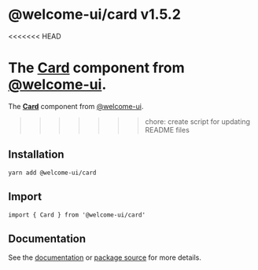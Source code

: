 # @welcome-ui/card v1.5.2
<<<<<<< HEAD

The [Card](http://welcome-ui.com/components/card) component from [@welcome-ui](http://welcome-ui.com).
=======
  
The **[Card](http://welcome-ui.com/components/card)** component from [@welcome-ui](http://welcome-ui.com).
>>>>>>> chore: create script for updating README files

## Installation

    yarn add @welcome-ui/card

## Import

    import { Card } from '@welcome-ui/card'

## Documentation

See the [documentation](http://welcome-ui.com/components/card) or [package source](https://github.com/WTTJ/welcome-ui/tree/v1.5.2/packages/Card) for more details.
